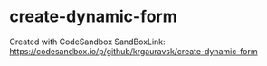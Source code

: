 # create-dynamic-form
Created with CodeSandbox
SandBoxLink:  https://codesandbox.io/p/github/krgauravsk/create-dynamic-form
